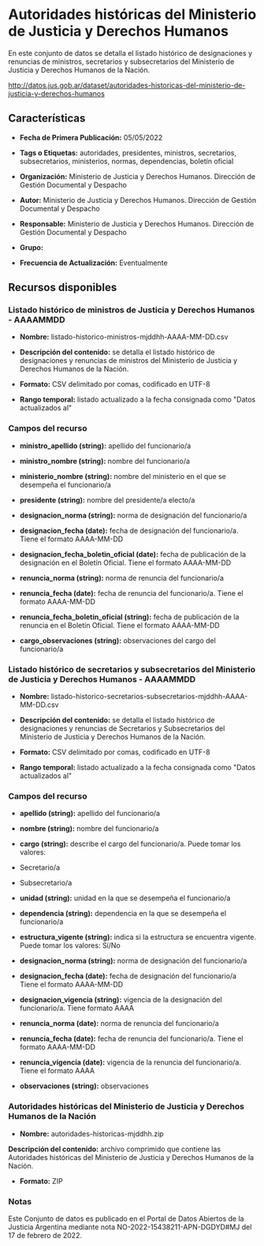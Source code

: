 Autoridades históricas del Ministerio de Justicia y Derechos Humanos
====================================================================

En este conjunto de datos se detalla el listado histórico de designaciones y renuncias de ministros, secretarios y subsecretarios del Ministerio de Justicia y Derechos Humanos de la Nación.

http://datos.jus.gob.ar/dataset/autoridades-historicas-del-ministerio-de-justicia-y-derechos-humanos

Características
---------------

-   **Fecha de Primera Publicación:** 05/05/2022

-   **Tags o Etiquetas:** autoridades, presidentes, ministros, secretarios, subsecretarios, ministerios, normas, dependencias, boletín oficial

-   **Organización:** Ministerio de Justicia y Derechos Humanos. Dirección de Gestión Documental y Despacho

-   **Autor:** Ministerio de Justicia y Derechos Humanos. Dirección de Gestión Documental y Despacho

-   **Responsable:** Ministerio de Justicia y Derechos Humanos. Dirección de Gestión Documental y Despacho

-   **Grupo:**

-   **Frecuencia de Actualización:** Eventualmente

Recursos disponibles
--------------------

### Listado histórico de ministros de Justicia y Derechos Humanos - AAAAMMDD

-   **Nombre:** listado-historico-ministros-mjddhh-AAAA-MM-DD.csv

-   **Descripción del contenido:** se detalla el listado histórico de designaciones y renuncias de ministros del Ministerio de Justicia y Derechos Humanos de la Nación.

-   **Formato:** CSV delimitado por comas, codificado en UTF-8

-   **Rango temporal:** listado actualizado a la fecha consignada como "Datos actualizados al"

### Campos del recurso

-   **ministro_apellido (string):** apellido del funcionario/a

-   **ministro_nombre (string):** nombre del funcionario/a

-   **ministerio_nombre (string):** nombre del ministerio en el que se desempeña el funcionario/a

-   **presidente (string):** nombre del presidente/a electo/a

-   **designacion_norma (string):** norma de designación del funcionario/a

-   **designacion_fecha (date):** fecha de designación del funcionario/a. Tiene el formato AAAA-MM-DD

-   **designacion_fecha_boletin_oficial (date):** fecha de publicación de la designación en el Boletín Oficial. Tiene el formato AAAA-MM-DD

-   **renuncia_norma (string):** norma de renuncia del funcionario/a

-   **renuncia_fecha (date):** fecha de renuncia del funcionario/a. Tiene el formato AAAA-MM-DD

-   **renuncia_fecha_boletin_oficial (string):** fecha de publicación de la renuncia en el Boletín Oficial. Tiene el formato AAAA-MM-DD

-   **cargo_observaciones (string):** observaciones del cargo del funcionario/a

### Listado histórico de secretarios y subsecretarios del Ministerio de Justicia y Derechos Humanos - AAAAMMDD

-   **Nombre:** listado-historico-secretarios-subsecretarios-mjddhh-AAAA-MM-DD.csv

-   **Descripción del contenido:** se detalla el listado histórico de designaciones y renuncias de Secretarios y Subsecretarios del Ministerio de Justicia y Derechos Humanos de la Nación.

-   **Formato:** CSV delimitado por comas, codificado en UTF-8

-   **Rango temporal:** listado actualizado a la fecha consignada como "Datos actualizados al"

### Campos del recurso

-   **apellido (string):** apellido del funcionario/a

-   **nombre (string):** nombre del funcionario/a

-   **cargo (string):** describe el cargo del funcionario/a. Puede tomar los valores:

-   Secretario/a

-   Subsecretario/a

-   **unidad (string):** unidad en la que se desempeña el funcionario/a

-   **dependencia (string):** dependencia en la que se desempeña el funcionario/a

-   **estructura_vigente (string):** indica si la estructura se encuentra vigente. Puede tomar los valores: Sí/No

-   **designacion_norma (string):** norma de designación del funcionario/a

-   **designacion_fecha (date):** fecha de designación del funcionario/a Tiene el formato AAAA-MM-DD

-   **designacion_vigencia (string):** vigencia de la designación del funcionario/a. Tiene formato AAAA

-   **renuncia_norma (date):** norma de renuncia del funcionario/a

-   **renuncia_fecha (date):** fecha de renuncia del funcionario/a. Tiene el formato AAAA-MM-DD

-   **renuncia_vigencia (date):** vigencia de la renuncia del funcionario/a. Tiene el formato AAAA

-   **observaciones (string):** observaciones

### Autoridades históricas del Ministerio de Justicia y Derechos Humanos de la Nación

-   **Nombre:** autoridades-historicas-mjddhh.zip

**Descripción del contenido:** archivo comprimido que contiene las Autoridades históricas del Ministerio de Justicia y Derechos Humanos de la Nación.

-   **Formato:** ZIP

### Notas

Este Conjunto de datos es publicado en el Portal de Datos Abiertos de la Justicia Argentina mediante nota NO-2022-15438211-APN-DGDYD\#MJ del 17 de febrero de 2022.
